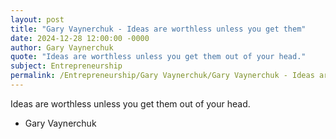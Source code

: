 ```yaml
---
layout: post
title: "Gary Vaynerchuk - Ideas are worthless unless you get them"
date: 2024-12-28 12:00:00 -0000
author: Gary Vaynerchuk
quote: "Ideas are worthless unless you get them out of your head."
subject: Entrepreneurship
permalink: /Entrepreneurship/Gary Vaynerchuk/Gary Vaynerchuk - Ideas are worthless unless you get them
---
```


Ideas are worthless unless you get them out of your head.

- Gary Vaynerchuk
